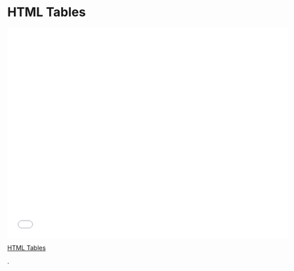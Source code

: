 # HTML Tables

<iframe width="640" height="480" src="//www.youtube.com/embed/mHeCqIctSRU?rel=0&modestbranding=1" frameborder="0" allowfullscreen></iframe>

<p><a href="https://www.youtube.com/watch?v=mHeCqIctSRU">HTML Tables</a></p>.
